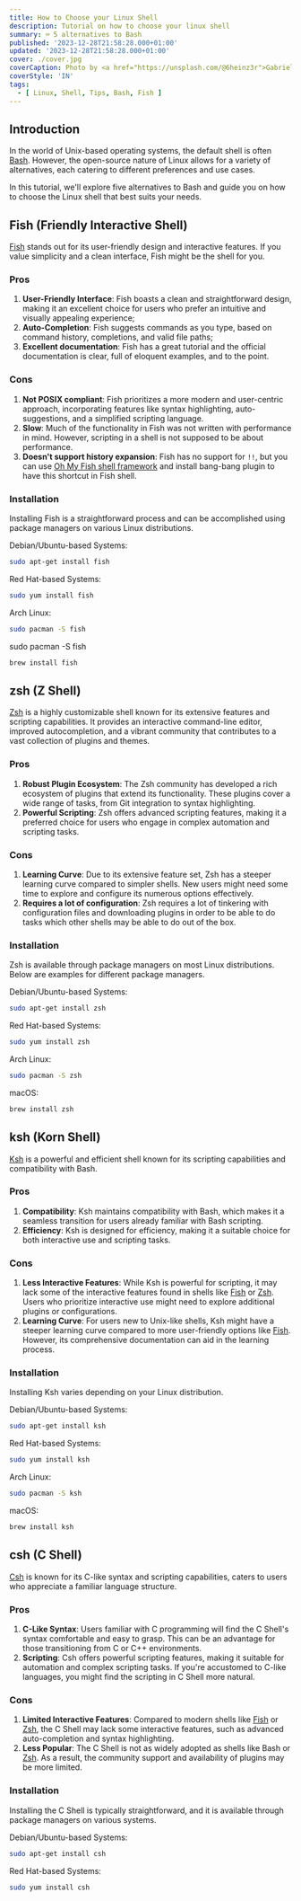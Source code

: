```yaml
---
title: How to Choose your Linux Shell
description: Tutorial on how to choose your linux shell
summary: ⌨️ 5 alternatives to Bash
published: '2023-12-28T21:58:28.000+01:00'
updated: '2023-12-28T21:58:28.000+01:00'
cover: ./cover.jpg
coverCaption: Photo by <a href="https://unsplash.com/@6heinz3r">Gabriel Heinzer</a> on <a href="https://unsplash.com/photos/green-and-black-digital-device-xbEVM6oJ1Fs">Unsplash</a>
coverStyle: 'IN'
tags:
  - [ Linux, Shell, Tips, Bash, Fish ]
---
```


## Introduction
In the world of Unix-based operating systems, the default shell is often [Bash](https://www.gnu.org/software/bash/). However, the open-source nature of Linux allows for a variety of alternatives, each catering to different preferences and use cases.

In this tutorial, we'll explore five alternatives to Bash and guide you on how to choose the Linux shell that best suits your needs.

## Fish (Friendly Interactive Shell)
[Fish](https://fishshell.com/) stands out for its user-friendly design and interactive features.
If you value simplicity and a clean interface, Fish might be the shell for you.

### Pros
1. **User-Friendly Interface**: Fish boasts a clean and straightforward design, making it an excellent choice for users who prefer an intuitive and visually appealing experience;
2. **Auto-Completion**: Fish suggests commands as you type, based on command history, completions, and valid file paths;
3. **Excellent documentation**: Fish has a great tutorial and the official documentation is clear, full of eloquent examples, and to the point. 

### Cons
1. **Not POSIX compliant**: Fish prioritizes a more modern and user-centric approach, incorporating features like syntax highlighting, auto-suggestions, and a simplified scripting language.
2. **Slow**: Much of the functionality in Fish was not written with performance in mind. However, scripting in a shell is not supposed to be about performance.
3. **Doesn't support history expansion**: Fish has no support for `!!`, but you can use [Oh My Fish shell framework](https://github.com/oh-my-fish/oh-my-fish) and install bang-bang plugin to have this shortcut in Fish shell.

### Installation
Installing Fish is a straightforward process and can be accomplished using package managers on various Linux distributions.

Debian/Ubuntu-based Systems:
```sh
sudo apt-get install fish
```

Red Hat-based Systems:
```sh
sudo yum install fish
```

Arch Linux:
```sh
sudo pacman -S fish
```

sudo pacman -S fish
```sh
brew install fish
```


## zsh (Z Shell)
[Zsh](https://www.zsh.org/) is a highly customizable shell known for its extensive features and scripting capabilities.
It provides an interactive command-line editor, improved autocompletion, and a vibrant community that contributes to a vast collection of plugins and themes.

### Pros
1. **Robust Plugin Ecosystem**: The Zsh community has developed a rich ecosystem of plugins that extend its functionality. These plugins cover a wide range of tasks, from Git integration to syntax highlighting.
2. **Powerful Scripting**: Zsh offers advanced scripting features, making it a preferred choice for users who engage in complex automation and scripting tasks.

### Cons
1. **Learning Curve**: Due to its extensive feature set, Zsh has a steeper learning curve compared to simpler shells. New users might need some time to explore and configure its numerous options effectively.
2. **Requires a lot of configuration**:  Zsh requires a lot of tinkering with configuration files and downloading plugins in order to be able to do tasks which other shells may be able to do out of the box. 

### Installation
Zsh is available through package managers on most Linux distributions. Below are examples for different package managers.

Debian/Ubuntu-based Systems:
```sh
sudo apt-get install zsh
```

Red Hat-based Systems:
```sh
sudo yum install zsh
```

Arch Linux:
```sh
sudo pacman -S zsh
```

macOS:
```sh
brew install zsh
```


## ksh (Korn Shell)
[Ksh](http://www.kornshell.com/) is a powerful and efficient shell known for its scripting capabilities and compatibility with Bash.

### Pros
1. **Compatibility**: Ksh maintains compatibility with Bash, which makes it a seamless transition for users already familiar with Bash scripting.
2. **Efficiency**: Ksh is designed for efficiency, making it a suitable choice for both interactive use and scripting tasks.

### Cons
1. **Less Interactive Features**: While Ksh is powerful for scripting, it may lack some of the interactive features found in shells like [Fish](#fish-friendly-interactive-shell) or [Zsh](#zsh-z-shell). Users who prioritize interactive use might need to explore additional plugins or configurations.
2. **Learning Curve**: For users new to Unix-like shells, Ksh might have a steeper learning curve compared to more user-friendly options like [Fish](#fish-friendly-interactive-shell). However, its comprehensive documentation can aid in the learning process.

### Installation
Installing Ksh varies depending on your Linux distribution.

Debian/Ubuntu-based Systems:
```sh
sudo apt-get install ksh
```

Red Hat-based Systems:
```sh
sudo yum install ksh
```

Arch Linux:
```sh
sudo pacman -S ksh
```

macOS:
```sh
brew install ksh
```

## csh (C Shell)
[Csh](https://www.csh.org/) is known for its C-like syntax and scripting capabilities, caters to users who appreciate a familiar language structure.

### Pros
1. **C-Like Syntax**: Users familiar with C programming will find the C Shell's syntax comfortable and easy to grasp. This can be an advantage for those transitioning from C or C++ environments.
2. **Scripting**: Csh offers powerful scripting features, making it suitable for automation and complex scripting tasks. If you're accustomed to C-like languages, you might find the scripting in C Shell more natural.

### Cons
1. **Limited Interactive Features**: Compared to modern shells like [Fish](#fish-friendly-interactive-shell) or [Zsh](#zsh-z-shell), the C Shell may lack some interactive features, such as advanced auto-completion and syntax highlighting.
2. **Less Popular**: The C Shell is not as widely adopted as shells like Bash or [Zsh](#zsh-z-shell). As a result, the community support and availability of plugins may be more limited.

### Installation
Installing the C Shell is typically straightforward, and it is available through package managers on various systems.

Debian/Ubuntu-based Systems:
```sh
sudo apt-get install csh
```

Red Hat-based Systems:
```sh
sudo yum install csh
```
